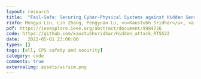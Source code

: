 ```yaml
---
layout: research
title:  "Fail-Safe: Securing Cyber-Physical Systems against Hidden Sensor Attacks."
rinfo: Mengyu Liu, Lin Zhang, Pengyuan Lu, <u>Kaustubh Sridhar</u>, <a href="https://sites.google.com/site/fanxink/">Fanxin Kong</a>, <a href="https://www.cis.upenn.edu/~sokolsky/">Oleg Sokolsky</a>, <a href="https://www.cis.upenn.edu/~lee/home/index.shtml">Insup Lee</a>. IEEE Real-Time Systems Symposium (RTSS) 2022.
pdf: https://ieeexplore.ieee.org/abstract/document/9984726
code: https://github.com/kaustubhsridhar/Hidden_attack_RTSS22
date:   2022-05-01 23:00:00
types: []
tags: [all, CPS safety and security]
category: code
comments: true
externalimg: assets/airsim.png
---
```

